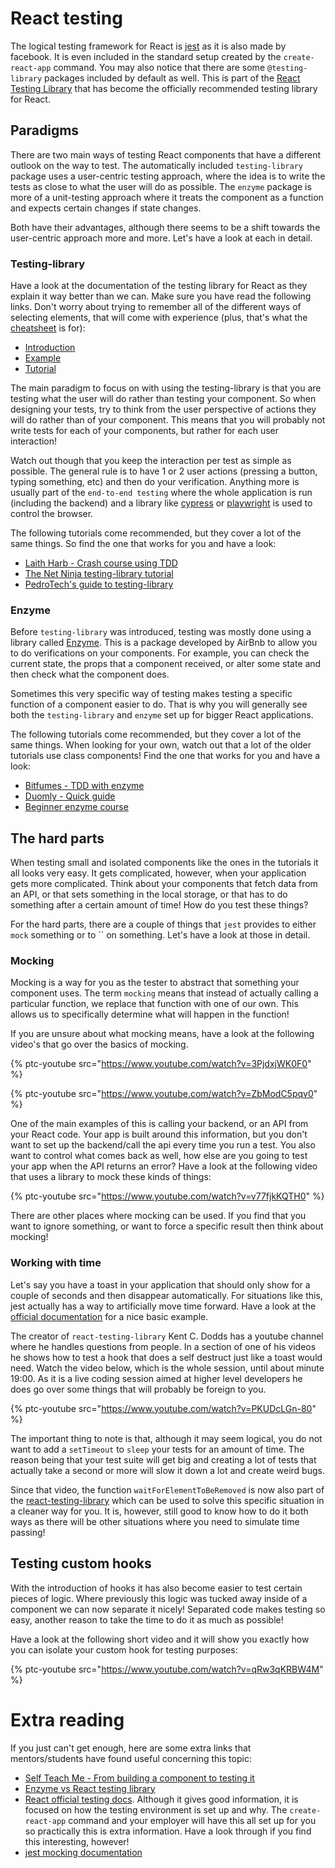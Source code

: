 # React testing

The logical testing framework for React is [jest](https://jestjs.io/) as it is also made by facebook. It is even included in the standard setup created by the `create-react-app` command. You may also notice that there are some `@testing-library` packages included by default as well. This is part of the [React Testing Library](https://testing-library.com/docs/react-testing-library/intro/) that has become the officially recommended testing library for React.

## Paradigms

There are two main ways of testing React components that have a different outlook on the way to test. The automatically included `testing-library` package uses a user-centric testing approach, where the idea is to write the tests as close to what the user will do as possible. The `enzyme` package is more of a unit-testing approach where it treats the component as a function and expects certain changes if state changes.

Both have their advantages, although there seems to be a shift towards the user-centric approach more and more. Let's have a look at each in detail.

### Testing-library

Have a look at the documentation of the testing library for React as they explain it way better than we can. Make sure you have read the following links. Don't worry about trying to remember all of the different ways of selecting elements, that will come with experience (plus, that's what the [cheatsheet](https://testing-library.com/docs/react-testing-library/cheatsheet) is for):

- [Introduction](https://testing-library.com/docs/react-testing-library/intro/)
- [Example](https://testing-library.com/docs/react-testing-library/example-intro)
- [Tutorial](https://www.robinwieruch.de/react-testing-library)

The main paradigm to focus on with using the testing-library is that you are testing what the user will do rather than testing your component. So when designing your tests, try to think from the user perspective of actions they will do rather than of your component. This means that you will probably not write tests for each of your components, but rather for each user interaction!

Watch out though that you keep the interaction per test as simple as possible. The general rule is to have 1 or 2 user actions (pressing a button, typing something, etc) and then do your verification. Anything more is usually part of the `end-to-end testing` where the whole application is run (including the backend) and a library like [cypress](https://www.cypress.io/) or [playwright](https://playwright.dev/) is used to control the browser.

The following tutorials come recommended, but they cover a lot of the same things. So find the one that works for you and have a look:

- [Laith Harb - Crash course using TDD](https://www.youtube.com/watch?v=GLSSRtnNY0g)
- [The Net Ninja testing-library tutorial](https://www.youtube.com/playlist?list=PL4cUxeGkcC9gm4_-5UsNmLqMosM-dzuvQ)
- [PedroTech's guide to testing-library](https://www.youtube.com/watch?v=Vp_76zdHkV8)

### Enzyme

Before `testing-library` was introduced, testing was mostly done using a library called [Enzyme](https://enzymejs.github.io/enzyme/). This is a package developed by AirBnb to allow you to do verifications on your components. For example, you can check the current state, the props that a component received, or alter some state and then check what the component does.

Sometimes this very specific way of testing makes testing a specific function of a component easier to do. That is why you will generally see both the `testing-library` and `enzyme` set up for bigger React applications.

The following tutorials come recommended, but they cover a lot of the same things. When looking for your own, watch out that a lot of the older tutorials use class components! Find the one that works for you and have a look:

- [Bitfumes - TDD with enzyme](https://www.youtube.com/watch?v=-bmdf1oATQo)
- [Duomly - Quick guide](https://www.youtube.com/watch?v=XNzVMP7Mnxg)
- [Beginner enzyme course](https://www.youtube.com/watch?v=REfRxzmWDLs)

## The hard parts

When testing small and isolated components like the ones in the tutorials it all looks very easy. It gets complicated, however, when your application gets more complicated. Think about your components that fetch data from an API, or that sets something in the local storage, or that has to do something after a certain amount of time! How do you test these things?

For the hard parts, there are a couple of things that `jest` provides to either `mock` something or to `` on something. Let's have a look at those in detail.

### Mocking

Mocking is a way for you as the tester to abstract that something your component uses. The term `mocking` means that instead of actually calling a particular function, we replace that function with one of our own. This allows us to specifically determine what will happen in the function!

If you are unsure about what mocking means, have a look at the following video's that go over the basics of mocking.

{% ptc-youtube src="https://www.youtube.com/watch?v=3PjdxjWK0F0" %}

{% ptc-youtube src="https://www.youtube.com/watch?v=ZbModC5pqv0" %}

One of the main examples of this is calling your backend, or an API from your React code. Your app is built around this information, but you don't want to set up the backend/call the api every time you run a test. You also want to control what comes back as well, how else are you going to test your app when the API returns an error? Have a look at the following video that uses a library to mock these kinds of things:

{% ptc-youtube src="https://www.youtube.com/watch?v=v77fjkKQTH0" %}

There are other places where mocking can be used. If you find that you want to ignore something, or want to force a specific result then think about mocking!

### Working with time

Let's say you have a toast in your application that should only show for a couple of seconds and then disappear automatically. For situations like this, jest actually has a way to artificially move time forward. Have a look at the [official documentation](https://jestjs.io/docs/timer-mocks) for a nice basic example.

The creator of `react-testing-library` Kent C. Dodds has a youtube channel where he handles questions from people. In a section of one of his videos he shows how to test a hook that does a self destruct just like a toast would need. Watch the video below, which is the whole session, until about minute 19:00. As it is a live coding session aimed at higher level developers he does go over some things that will probably be foreign to you.

{% ptc-youtube src="https://www.youtube.com/watch?v=PKUDcLGn-80" %}

The important thing to note is that, although it may seem logical, you do not want to add a `setTimeout` to `sleep` your tests for an amount of time. The reason being that your test suite will get big and creating a lot of tests that actually take a second or more will slow it down a lot and create weird bugs.

Since that video, the function `waitForElementToBeRemoved` is now also part of the [react-testing-library](https://testing-library.com/docs/dom-testing-library/api-async/#waitforelementtoberemoved) which can be used to solve this specific situation in a cleaner way for you. It is, however, still good to know how to do it both ways as there will be other situations where you need to simulate time passing!

## Testing custom hooks

With the introduction of hooks it has also become easier to test certain pieces of logic. Where previously this logic was tucked away inside of a component we can now separate it nicely! Separated code makes testing so easy, another reason to take the time to do it as much as possible!

Have a look at the following short video and it will show you exactly how you can isolate your custom hook for testing purposes:

{% ptc-youtube src="https://www.youtube.com/watch?v=qRw3qKRBW4M" %}

# Extra reading

If you just can't get enough, here are some extra links that mentors/students have found useful concerning this topic:

- [Self Teach Me - From building a component to testing it](https://www.youtube.com/playlist?list=PLrz61zkUHJJGoQcWPykdt4PaoQUD-SMkm)
- [Enzyme vs React testing library](https://www.youtube.com/watch?v=SyAYO5w-nUI)
- [React official testing docs](https://reactjs.org/docs/testing.html). Although it gives good information, it is focused on how the testing environment is set up and why. The `create-react-app` command and your employer will have this all set up for you so practically this is extra information. Have a look through if you find this interesting, however!
- [jest mocking documentation](https://jestjs.io/docs/mock-functions)
